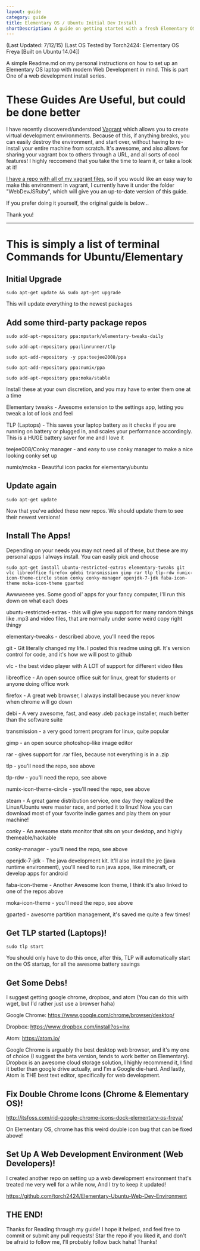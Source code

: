 ```yaml
---
layout: guide
category: guide
title: Elementary OS / Ubuntu Initial Dev Install
shortDescription: A guide on getting started with a fresh Elementary OS or Ubuntu install
---
```


(Last Updated: 7/12/15)
(Last OS Tested by Torch2424: Elementary OS Freya [Built on Ubuntu 14.04])

A simple Readme.md on my personal instructions on how to set up an Elementary OS laptop with modern Web Development in mind. This is part One of a web development install series.

# These Guides Are Useful, but could be done better

I have recently discovered/understood [Vagrant](https://www.vagrantup.com/docs/getting-started/) which allows you to create virtual development environments. Because of this, if anything breaks, you can easily destroy the environment, and start over, without having to re-install your entire machine from scratch. It's awesome, and also allows for sharing your vagrant box to others through a URL, and all sorts of cool features! I highly reccomend that you take the time to learn it, or take a look at it!

[I have a repo with all of my vagrant files](https://github.com/torch2424/vagrantBoxes), so if you would like an easy way to make this environment in vagrant, I currently have it under the folder "WebDevJSRuby", which will give you an up-to-date version of this guide.

If you prefer doing it yourself, the original guide is below...

Thank you!

---

# This is simply a list of terminal Commands for Ubuntu/Elementary

## Initial Upgrade

```
sudo apt-get update && sudo apt-get upgrade
```

This will update everything to the newest packages

## Add some third-party package repos

```
sudo add-apt-repository ppa:mpstark/elementary-tweaks-daily

sudo add-apt-repository ppa:linrunner/tlp

sudo apt-add-repository -y ppa:teejee2008/ppa

sudo apt-add-repository ppa:numix/ppa

sudo add-apt-repository ppa:moka/stable
```

Install these at your own discretion, and you may have to enter them one at a time

Elementary tweaks - Awesome extension to the settings app, letting you tweak a lot of look and feel

TLP (Laptops) - This saves your laptop battery as it checks if you are running on battery or plugged in, and scales your performance accordingly. This is a HUGE battery saver for me and I love it

teejee008/Conky manager - and easy to use conky manager to make a nice looking conky set up

numix/moka - Beautiful icon packs for elementary/ubuntu


## Update again

```
sudo apt-get update
```

Now that you've added these new repos. We should update them to see their newest versions!

## Install The Apps!

Depending on your needs you may not need all of these, but these are my personal apps I always install. You can easily pick and choose

```
sudo apt-get install ubuntu-restricted-extras elementary-tweaks git vlc libreoffice firefox gdebi transmission gimp rar tlp tlp-rdw numix-icon-theme-circle steam conky conky-manager openjdk-7-jdk faba-icon-theme moka-icon-theme gparted
```

Awwweeee yes. Some good ol' apps for your fancy computer, I'll run this down on what each does

ubuntu-restricted-extras - this will give you support for many random things like .mp3 and video files, that are normally under some weird copy right thingy

elementary-tweaks - described above, you'll need the repos

git - Git literally changed my life. I posted this readme using git. It's version control for code, and it's how we will post to github

vlc - the best video player with A LOT of support for different video files

libreoffice - An open source office suit for linux, great for students or anyone doing office work

firefox - A great web browser, I always install because you never know when chrome will go down

debi - A very awesome, fast, and easy .deb package installer, much better than the software suite

transmission - a very good torrent program for linux, quite popular

gimp - an open source photoshop-like image editor

rar - gives support for .rar files, because not everything is in a .zip

tlp - you'll need the repo, see above

tlp-rdw - you'll need the repo, see above

numix-icon-theme-circle - you'll need the repo, see above

steam - A great game distribution service, one day they realized the Linux/Ubuntu  were master race, and ported it to linux! Now you can download most of your favorite indie games and play them on your machine!

conky - An awesome stats monitor that sits on your desktop, and highly themeable/hackable

conky-manager - you'll need the repo, see above

openjdk-7-jdk - The java development kit. It'll also install the jre (java runtime environment), you'll need to run java apps, like minecraft, or develop apps for android

faba-icon-theme - Another Awesome Icon theme, I think it's also linked to one of the repos above

moka-icon-theme - you'll need the repo, see above

gparted - awesome partition management, it's saved me quite a few times!

## Get TLP started (Laptops)!

```
sudo tlp start
```

You should only have to do this once, after this, TLP will automatically start on the OS startup, for all the awesome battery savings


## Get Some Debs!

I suggest getting google chrome, dropbox, and atom (You can do this with wget, but I'd rather just use a browser haha)

Google Chrome: https://www.google.com/chrome/browser/desktop/

Dropbox: https://www.dropbox.com/install?os=lnx

Atom: https://atom.io/

Google Chrome is arguably the best desktop web browser, and it's my one of choice (I suggest the beta version, tends to work better on Elementary). Dropbox is an awesome cloud storage solution, I highly recommend it, I find it better than google drive actually, and I'm a Google die-hard. And lastly, Atom is THE best text editor, specifically for web development.

## Fix Double Chrome Icons (Chrome & Elementary OS)!

http://itsfoss.com/rid-google-chrome-icons-dock-elementary-os-freya/

On Elementary OS, chrome has this weird double icon bug that can be fixed above!

## Set Up A Web Development Environment (Web Developers)!

I created another repo on setting up a web development environment that's treated me very well for a while now, And I try to keep it updated!

https://github.com/torch2424/Elementary-Ubuntu-Web-Dev-Environment


## THE END!

Thanks for Reading through my guide! I hope it helped, and feel free to commit or submit any pull requests! Star the repo if you liked it, and don't be afraid to follow me, I'll probably follow back haha! Thanks!
